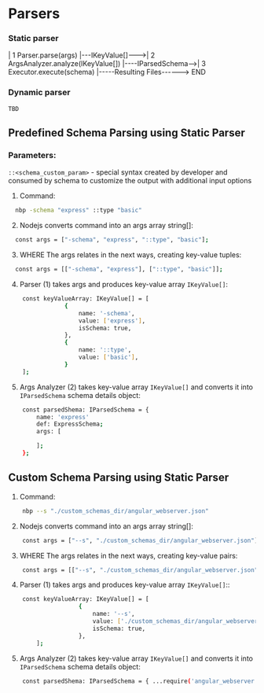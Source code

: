 # Parsers

### Static parser
         
| 1  Parser.parse(args) |---IKeyValue[]--->| 2  ArgsAnalyzer.analyze(IKeyValue[]) |----IParsedSchema-->| 3 Executor.execute(schema) |-----Resulting Files------> END

### Dynamic parser
    TBD

## Predefined Schema Parsing using Static Parser

###      Parameters:

```::<schema_custom_param>``` - special syntax created by developer and consumed by schema to customize the output with additional input options

1) Command:

```sh
  nbp -schema "express" ::type "basic"
```
2) Nodejs converts command into an args array string[]:
```sh
  const args = ["-schema", "express", "::type", "basic"];
```
3) WHERE The args relates in the next ways, creating key-value tuples:
```sh
  const args = [["-schema", "express"], ["::type", "basic"]];
```
4) Parser (1) takes args and produces key-value array ```IKeyValue[]```:
```sh
    const keyValueArray: IKeyValue[] = [
                {
                    name: '-schema',
                    value: ['express'],
                    isSchema: true,
                },
                {
                    name: '::type',
                    value: ['basic'],
                }
    ];
```
5) Args Analyzer (2) takes key-value array ```IKeyValue[]``` and converts it into ```IParsedSchema``` schema details object:
```sh
    const parsedShema: IParsedSchema = {
        name: 'express'
        def: ExpressSchema;
        args: [

        ];
    };
```
## Custom Schema Parsing using Static Parser                    

1) Command:
```sh
    nbp --s "./custom_schemas_dir/angular_webserver.json"
```
2) Nodejs converts command into an args array string[]:
```sh
    const args = ["--s", "./custom_schemas_dir/angular_webserver.json"];
```
3) WHERE The args relates in the next ways, creating key-value pairs:
```sh
    const args = [["--s", "./custom_schemas_dir/angular_webserver.json"]];
```
4) Parser (1) takes args and produces key-value array ```IKeyValue[]```::
```sh
    const keyValueArray: IKeyValue[] = [
                    {
                        name: '--s',
                        value: ['./custom_schemas_dir/angular_webserver.json'],
                        isSchema: true,
                    },
        ];
```
5) Args Analyzer (2) takes key-value array ```IKeyValue[]``` and converts it into ```IParsedSchema``` schema details object:
```sh
    const parsedShema: IParsedSchema = { ...require('angular_webserver.json') };
```
                   